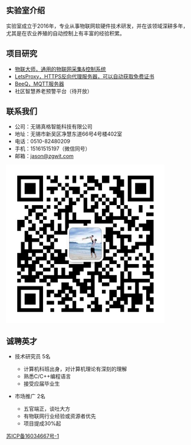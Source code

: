 ## 实验室介绍

实验室成立于2016年，专业从事物联网软硬件技术研发，并在该领域深耕多年，尤其是在农业养殖的自动控制上有丰富的经验积累。

## 项目研究

- [物联大师，通用的物联网采集&控制系统](https://iot-master.com)
- [LetsProxy，HTTPS反向代理服务器，可以自动获取免费证书](https://github.com/zgwit/LetsProxy)
- [BeeQ，MQTT服务器](https://github.com/zgwit/beeq)
- 社区智慧养老预警平台（待开放）
  

## 联系我们

- 公司：无锡真格智能科技有限公司
- 地址：无锡市新吴区净慧东道66号4号楼402室
- 电话：0510-82480209
- 手机：15161515197（微信同号）
- 邮箱：jason@zgwit.com

![微信](wx.jpg)

## 诚聘英才

- 技术研究员 5名
  - 计算机科班出身，对计算机理论有深刻的理解
  - 熟悉C/C++编程语言
  - 接受应届毕业生


- 市场推广 2名
    - 五官端正，谈吐大方
    - 有物联网行业经验或资源者优先
    - 项目提成30%起




[苏ICP备16034667号-1](http://beian.miit.gov.cn/)
